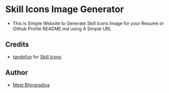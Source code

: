 # Skill Icons Image Generator
+ This is Simple Website to Generate Skill Icons Image for your Resume or Github Profile README.md using A Simple URL

## Credits
+ [tandpfun](https://github.com/tandpfun) for [Skill Icons](https://skillicons.dev/)

## Author
+ [Meet Bhingradiya](https://github.com/meetbhingradiya)